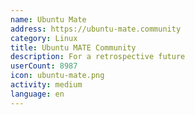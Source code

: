 ```yaml
---
name: Ubuntu Mate
address: https://ubuntu-mate.community
category: Linux
title: Ubuntu MATE Community
description: For a retrospective future
userCount: 8987
icon: ubuntu-mate.png
activity: medium
language: en
---
```

